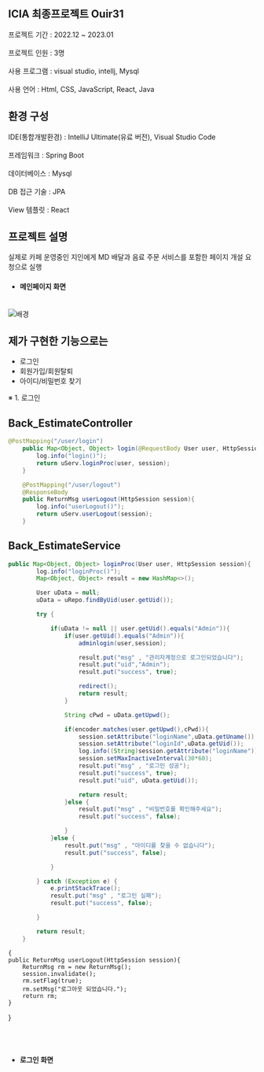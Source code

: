 ICIA 최종프로젝트 Ouir31
---
프로젝트 기간 : 2022.12 ~ 2023.01 <br><br>
프로젝트 인원 : 3명<br><br>
사용 프로그램 : visual studio, intellj, Mysql<br><br>
사용 언어 : Html, CSS, JavaScript, React, Java<br>
## 환경 구성
IDE(통합개발환경) : IntelliJ Ultimate(유료 버전), Visual Studio Code<br><br>
프레임워크 : Spring Boot<br><br>
데이터베이스 : Mysql<br><br>
DB 접근 기술 : JPA<br><br>
View 템플릿 : React<br>
## 프로젝트 설명<br>
실제로 카페 운영중인 지인에게 MD 배달과 음료 주문 서비스를 포함한 페이지 개설 요청으로 실행<br> 

- #### 메인페이지 화면<br><br>
![배경](https://user-images.githubusercontent.com/117873818/224891979-151b7c22-9630-4b7c-90c9-ae14e9c2df99.jpg)

## 제가 구현한 기능으로는<br>
- 로그인<br>
- 회원가입/회원탈퇴<br>
- 아이디/비밀번호 찾기<br>


※ 1. 로그인

## Back_EstimateController
```java
@PostMapping("/user/login")
    public Map<Object, Object> login(@RequestBody User user, HttpSession session){
        log.info("login()");
        return uServ.loginProc(user, session);
    }

    @PostMapping("/user/logout")
    @ResponseBody
    public ReturnMsg userLogout(HttpSession session){
        log.info("userLogout()");
        return uServ.userLogout(session);
    }
```
## Back_EstimateService
```java
public Map<Object, Object> loginProc(User user, HttpSession session){
        log.info("loginProc()");
        Map<Object, Object> result = new HashMap<>();

        User uData = null;
        uData = uRepo.findByUid(user.getUid());

        try {

            if(uData != null || user.getUid().equals("Admin")){
                if(user.getUid().equals("Admin")){
                    adminlogin(user,session);

                    result.put("msg" , "관리자계정으로 로그인되었습니다");
                    result.put("uid","Admin");
                    result.put("success", true);

                    redirect();
                    return result;
                }

                String cPwd = uData.getUpwd();

                if(encoder.matches(user.getUpwd(),cPwd)){
                    session.setAttribute("loginName",uData.getUname());
                    session.setAttribute("loginId",uData.getUid());
                    log.info((String)session.getAttribute("loginName"));
                    session.setMaxInactiveInterval(30*60);
                    result.put("msg" , "로그인 성공");
                    result.put("success", true);
                    result.put("uid", uData.getUid());

                    return result;
                }else {
                    result.put("msg" , "비밀번호를 확인해주세요");
                    result.put("success", false);

                }
            }else {
                result.put("msg" , "아이디를 찾을 수 없습니다");
                result.put("success", false);

            }

        } catch (Exception e) {
            e.printStackTrace();
            result.put("msg" , "로그인 실패");
            result.put("success", false);

        }

        return result;
    }
```

    {
    public ReturnMsg userLogout(HttpSession session){
        ReturnMsg rm = new ReturnMsg();
        session.invalidate();
        rm.setFlag(true);
        rm.setMsg("로그아웃 되었습니다.");
        return rm;
    }
}

<br><br>
- #### 로그인 화면<br><br>




